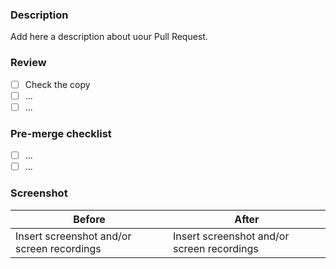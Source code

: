 ### Description

Add here a description about uour Pull Request.

### Review

- [ ] Check the copy
- [ ] ...
- [ ] ...

### Pre-merge checklist

- [ ] ...
- [ ] ...

### Screenshot 

| Before | After |
| -| -|
| Insert screenshot and/or screen recordings | Insert screenshot and/or screen recordings |
